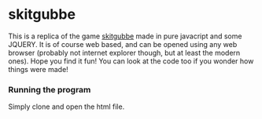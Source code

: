 # skitgubbe
This is a replica of the game [skitgubbe](https://en.wikipedia.org/wiki/Skitgubbe) made in pure javacript and some JQUERY. It is of course web based, and can be opened using any web browser (probably not internet explorer though, but at least the modern ones). Hope you find it fun! You can look at the code too if you wonder how things were made!

### Running the program
Simply clone and open the html file.